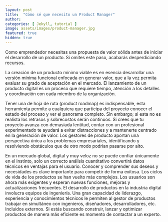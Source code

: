 ```yaml
---
layout: post
title:  "Cómo sé que necesito un Product Manager"
author: 
categories: [ Jekyll, tutorial ]
image: assets/images/product-manager.jpg
featured: true
hidden: true
---
```


Como emprendedor necesitas una propuesta de valor sólida antes de iniciar el desarrollo de un producto. Si omites este paso, acabarás desperdiciando recursos.

La creación de un producto mínimo viable es en esencia desarrollar una versión mínima funcional enfocada en generar valor, que a la vez permita evaluar su grado de aceptación en el mercado. El lanzamiento de un producto digital es un proceso que requiere tiempo, atención a los detalles y coordinación con cada miembro de la organización.

Tener una de hoja de ruta (product roadmap) es indispensable, esta herramienta permite a cualquiera que participa del proyecto conocer el estado del proceso y ver el panorama completo. Sin embargo; si esta no es realista los retrasos y sobrecostos serán continuos. Si crees que tu proyecto avanza con demasiada lentitud, contar con un profesional experimentado te ayudará a evitar distracciones y a mantenerte centrado en la generación de valor. Los gestores de producto aportan una perspectiva única a los problemas empresariales, identificando y resolviendo obstáculos que de otro modo podrían pasarse por alto.

En un mercado global, digital y muy veloz no se puede confiar únicamente en el instinto, solo un correcto análisis cuantitativo convertirá datos técnicos en ventajas para el usuario. Conocer y comprender sus deseos y necesidades es clave importante para competir de forma exitosa.
Los ciclos de vida de los productos se han vuelto más complejos. Los usuarios son ahora más exigentes y esperan nuevas funciones, mejoras y actualizaciones frecuentes. El desarrollo de productos en la industria digital involucra equipos de ingeniería. Una gran capacidad de liderazgo, experiencia y conocimientos técnicos le permiten al gestor de productos trabajar en simultáneo con ingenieros, diseñadores, desarrolladores, etc. Incluidos externos. Si estás buscando construir, lanzar y optimizar productos de manera más eficiente es momento de contactar a un experto.


<!-- #### So how do we do spoilers?

```html
<span class="spoiler">My hidden paragraph here.</span>
``` -->
